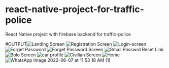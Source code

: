 # react-native-project-for-traffic-police
React Native project with firebase backend for traffic-police


#OUTPUT![Landing Screen](https://user-images.githubusercontent.com/59254424/172785893-1a55ba35-228a-42fa-85ec-077367ad8d3d.jpeg)
![Registration Screen](https://user-images.githubusercontent.com/59254424/172785986-63876700-be31-47bd-805e-ae9685b71db9.jpeg)
![Login-screen](https://user-images.githubusercontent.com/59254424/172786068-fb713eba-294d-4631-a114-51686d4c73e8.jpeg)
![Forget Password](https://user-images.githubusercontent.com/59254424/172786078-6c0583bc-7c31-403f-b6b2-f3e724b17d43.jpeg)
![Forget Password Screen](https://user-images.githubusercontent.com/59254424/172786113-93eaf4d1-009b-4c1c-ac11-8d50e580387c.jpeg)
![Gmail Passwrd Reset Link](https://user-images.githubusercontent.com/59254424/172786118-58fd8be3-050a-4783-a6eb-2525dc292bb4.jpeg)
![Bolo Screen](https://user-images.githubusercontent.com/59254424/172786214-ad1db597-b76b-47cb-b151-8a88a9530a3f.jpeg)
![car profile](https://user-images.githubusercontent.com/59254424/172786226-c7d08fc4-b2cf-43c2-9848-9e21a70fc22c.jpeg)
![Civilian Screen](https://user-images.githubusercontent.com/59254424/172786230-ce541b42-705b-4d13-a91e-30a752d114f0.jpeg)
![Home](https://user-images.githubusercontent.com/59254424/172786238-443a8ad9-9d39-40ff-9ad1-28a6803a2859.jpeg)
![WhatsApp Image 2022-06-07 at 11 53 18 AM (1)](https://user-images.githubusercontent.com/59254424/172786239-6ecda92f-34fa-4eee-a367-87a8b5b88ea8.jpeg)
